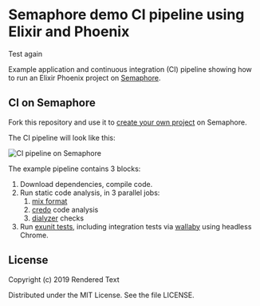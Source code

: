 # Semaphore demo CI pipeline using Elixir and Phoenix

Test again

Example application and continuous integration (CI) pipeline showing how to run
an Elixir Phoenix project on [Semaphore][semaphore].

## CI on Semaphore

Fork this repository and use it to [create your own project][create-project] on
Semaphore.

The CI pipeline will look like this:

![CI pipeline on Semaphore](public/ci-pipeline.png)

The example pipeline contains 3 blocks:

1. Download dependencies, compile code.
2. Run static code analysis, in 3 parallel jobs:
    1. [mix format][mix-format]
    2. [credo][credo] code analysis
    3. [dialyzer][dialyxir] checks
3. Run [exunit tests][exunit], including integration tests via [wallaby][wallaby] using headless Chrome.

## License

Copyright (c) 2019 Rendered Text

Distributed under the MIT License. See the file LICENSE.

[semaphore]: https://semaphoreci.com
[create-project]: https://docs.semaphoreci.com/article/63-your-first-project
[mix-format]: https://hexdocs.pm/mix/master/Mix.Tasks.Format.html
[exunit]: https://semaphoreci.com/community/tutorials/introduction-to-testing-elixir-applications-with-exunit
[wallaby]: https://github.com/keathley/wallaby
[credo]: https://github.com/rrrene/credo
[dialyxir]: https://github.com/jeremyjh/dialyxir
